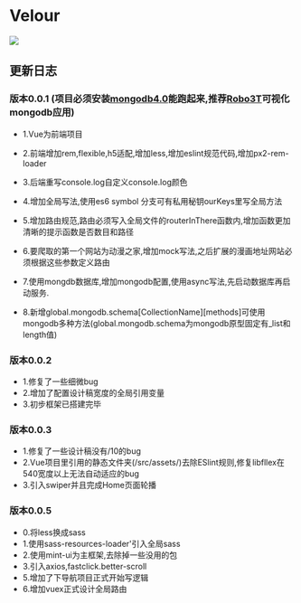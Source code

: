 # Velour
![](https://github.com/pulessrity/velour/blob/master/assets/logo.jpg?raw=true)
## 更新日志
### 版本0.0.1 (项目必须安装[mongodb4.0](https://www.mongodb.com/download-center?jmp=nav#community)能跑起来,推荐[Robo3T](https://robomongo.org/)可视化mongodb应用)
* 1.Vue为前端项目

* 2.前端增加rem,flexible,h5适配,增加less,增加eslint规范代码,增加px2-rem-loader
* 3.后端重写console.log自定义console.log颜色
* 4.增加全局写法,使用es6 symbol 分支可有私用秘钥ourKeys里写全局方法
* 5.增加路由规范,路由必须写入全局文件的routerInThere函数内,增加函数更加清晰的提示函数是否数目和路径
* 6.要爬取的第一个网站为动漫之家,增加mock写法,之后扩展的漫画地址网站必须根据这些参数定义路由
* 7.使用mongdb数据库,增加mongodb配置,使用async写法,先启动数据库再启动服务.
* 8.新增global.mongodb.schema[CollectionName][methods]可使用mongodb多种方法(global.mongodb.schema为mongodb原型固定有_list和length值)
### 版本0.0.2
* 1.修复了一些细微bug
* 2.增加了配置设计稿宽度的全局引用变量
* 3.初步框架已搭建完毕
### 版本0.0.3
* 1.修复了一些设计稿没有/10的bug
* 2.Vue项目里引用的静态文件夹(/src/assets/)去除ESlint规则,修复libfllex在540宽度以上无法自动适应的bug
* 3.引入swiper并且完成Home页面轮播
### 版本0.0.5
* 0.将less换成sass
* 1.使用sass-resources-loader'引入全局sass
* 2.使用mint-ui为主框架,去除掉一些没用的包
* 3.引入axios,fastclick.better-scroll
* 5.增加了下导航项目正式开始写逻辑
* 6.增加vuex正式设计全局路由
